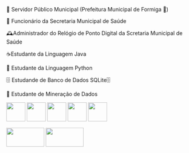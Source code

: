 🏫 Servidor Público Municipal (Prefeitura Municipal de Formiga 🐜)

🏥 Funcionário da Secretaria Municipal de Saúde

🕰️Administrador do Relógio de Ponto Digital da Scretaria Municipal de Saúde

☕Estudante da Linguagem Java

🐍 Estudante da Linguagem Python

🗄️ Estudande de Banco de Dados SQLite🗄

🔢 Estudante de Mineração de Dados

<img width=50px height=50px src="https://cdn.iconscout.com/icon/free/png-256/free-python-3521655-2945099.png"/> <img width=50px height=50px src="https://cdn.icon-icons.com/icons2/159/PNG/256/java_22523.png"/> <img witdh=50px height=50px src="https://www.opc-router.de/wp-content/uploads/2018/03/icon_sqlite_Database_128.png"/> <img width=50px height=50px src="https://cdn-icons-png.flaticon.com/512/5139/5139742.png"/> <img width=50px height=50px src="https://mjpvs.gallerycdn.vsassets.io/extensions/mjpvs/latex-previewer/0.9.5/1680407917428/Microsoft.VisualStudio.Services.Icons.Default"/>



<a href = "https://www.instagram.com/asauvis/"> <img width=100px height=50px src="https://t.ctcdn.com.br/9cs6_PUJI10R8WdqC_c4kAComTM=/1600x900/smart/i448408.png"></a> <a href = "mailto:asauvis@gmail.com"> <img width=100px height=50px src="https://upload.wikimedia.org/wikipedia/commons/thumb/c/cd/Better_GMAIL_Logo.svg/1280px-Better_GMAIL_Logo.svg.png"></a> 

